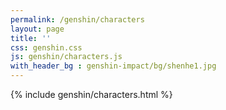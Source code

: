 ```yaml
---
permalink: /genshin/characters   
layout: page   
title: ''  
css: genshin.css  
js: genshin/characters.js  
with_header_bg : genshin-impact/bg/shenhe1.jpg
---
```

{% include genshin/characters.html %}